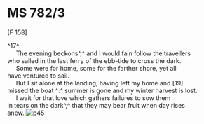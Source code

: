 # MS 782/3 

[F 158] 

^17^ \
&nbsp;&nbsp;&nbsp;&nbsp;&nbsp;The evening beckons^,^ and I would fain follow the travellers \
who sailed in the last ferry of the ebb-tide to cross the dark. \
&nbsp;&nbsp;&nbsp;&nbsp;&nbsp;Some were for home, some for the farther shore, yet all \
have ventured to sail. \
&nbsp;&nbsp;&nbsp;&nbsp;&nbsp;But I sit alone at the landing, having left my home and [19] \
missed the boat ^:^ summer is gone and my winter harvest is lost. \
&nbsp;&nbsp;&nbsp;&nbsp;&nbsp;I wait for that love which gathers failures to sow them \
in tears on the dark^,^ that they may bear fruit when day rises \
anew. 
![p45](MS782_3-045.jpg)

